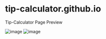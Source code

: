# tip-calculator.github.io
Tip-Calculator Page Preview

![image](https://user-images.githubusercontent.com/58798329/126848084-05a1314d-e569-4a2e-82d1-2d993e947a8e.png)
![image](https://user-images.githubusercontent.com/58798329/126848117-667f1888-ca75-4860-be1d-d0013889a239.png)
